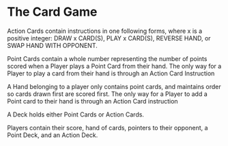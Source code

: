 # The Card Game
Action Cards contain instructions in one following forms, where x is a positive integer: DRAW x CARD(S), PLAY x CARD(S), REVERSE HAND, or SWAP HAND WITH OPPONENT. 

Point Cards contain a whole number representing the number of points scored when a Player plays a Point Card from their hand. The only way for a Player to play a card from their hand
is through an Action Card Instruction

A Hand belonging to a player only contains point cards, and maintains order so cards drawn first are scored first. The only way for a Player to add a Point card to their hand is through an Action Card instruction

A Deck holds either Point Cards or Action Cards.

Players contain their score, hand of cards, pointers to their opponent, a Point Deck, and an Action Deck. 